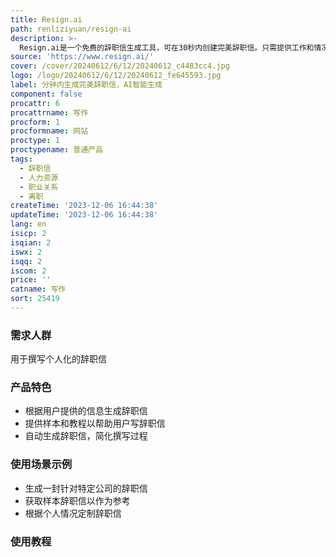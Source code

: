 ```yaml
---
title: Resign.ai
path: renliziyuan/resign-ai
description: >-
  Resign.ai是一个免费的辞职信生成工具，可在30秒内创建完美辞职信。只需提供工作和情况的相关细节，我们将利用成千上万个人力资源专业人士的集体智慧为您量身定制一个完美的辞职信。写一封完美的辞职信可能会令人沮丧，但AI生成辞职信工具可以帮助您更轻松地完成这一过程。辞职信的重要性在于保持职业关系、确保离职意图明确、获得正面参考、顺利过渡等方面。使用我们的辞职信生成工具可以节省您的时间，并确保信件更加客观和积极。
source: 'https://www.resign.ai/'
cover: /cover/20240612/6/12/20240612_c4483cc4.jpg
logo: /logo/20240612/6/12/20240612_fe645593.jpg
label: 分钟内生成完美辞职信，AI智能生成
component: false
procattr: 6
procattrname: 写作
procform: 1
procformname: 网站
proctype: 1
proctypename: 普通产品
tags:
  - 辞职信
  - 人力资源
  - 职业关系
  - 离职
createTime: '2023-12-06 16:44:38'
updateTime: '2023-12-06 16:44:38'
lang: en
isicp: 2
isqian: 2
iswx: 2
isqq: 2
iscom: 2
price: ''
catname: 写作
sort: 25419
---
```




### 需求人群
用于撰写个人化的辞职信

### 产品特色
- 根据用户提供的信息生成辞职信
- 提供样本和教程以帮助用户写辞职信
- 自动生成辞职信，简化撰写过程

### 使用场景示例
- 生成一封针对特定公司的辞职信
- 获取样本辞职信以作为参考
- 根据个人情况定制辞职信

### 使用教程


  
